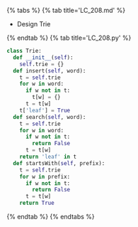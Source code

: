 {% tabs %}
{% tab title='LC_208.md' %}

* Design Trie

{% endtab %}
{% tab title='LC_208.py' %}

```py
class Trie:
  def __init__(self):
    self.trie = {}
  def insert(self, word):
    t = self.trie
    for w in word:
      if w not in t:
        t[w] = {}
      t = t[w]
    t['leaf'] = True
  def search(self, word):
    t = self.trie
    for w in word:
      if w not in t:
        return False
      t = t[w]
    return 'leaf' in t
  def startsWith(self, prefix):
    t = self.trie
    for w in prefix:
      if w not in t:
        return False
      t = t[w]
    return True
```

{% endtab %}
{% endtabs %}